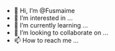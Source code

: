 - 👋 Hi, I’m @Fusmaime
- 👀 I’m interested in ...
- 🌱 I’m currently learning ...
- 💞️ I’m looking to collaborate on ...
- 📫 How to reach me ...

<!---
Fusmaime/Fusmaime is a ✨ special ✨ repository because its `README.md` (this file) appears on your GitHub profile.
You can click the Preview link to take a look at your changes.
--->
